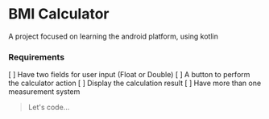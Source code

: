 # BMI Calculator
A project focused on learning the android platform, using kotlin
 ### Requirements
 [ ] Have two fields for user input (Float or Double)
 [ ] A button to perform the calculator action
 [ ] Display the calculation result
 [ ] Have more than one measurement system
 
 > Let's code...
 
